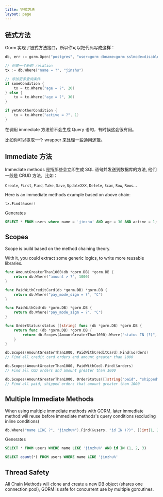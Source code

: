 ```yaml
---
title: 链式方法
layout: page
---
```


## 链式方法

Gorm 实现了链式方法接口，所以你可以把代码写成这样：

```go
db, err := gorm.Open("postgres", "user=gorm dbname=gorm sslmode=disable")

// 创建一个新的 relation
tx := db.Where("name = ?", "jinzhu")

// 添加更多查询条件
if someCondition {
    tx = tx.Where("age = ?", 20)
} else {
    tx = tx.Where("age = ?", 30)
}

if yetAnotherCondition {
    tx = tx.Where("active = ?", 1)
}
```

在调用 immediate 方法前不会生成 Query 语句，有时候这会很有用。

比如你可以提取一个 wrapper 来处理一些通用逻辑。

## Immediate 方法

Immediate methods 是指那些会立即生成 SQL 语句并发送到数据库的方法, 他们一般是 CRUD 方法，比如：

`Create`, `First`, `Find`, `Take`, `Save`, `UpdateXXX`, `Delete`, `Scan`, `Row`, `Rows`...

Here is an immediate methods example based on above chain:

```go
tx.Find(&user)
```

Generates

```sql
SELECT * FROM users where name = 'jinzhu' AND age = 30 AND active = 1;
```

## Scopes

Scope is build based on the method chaining theory.

With it, you could extract some generic logics, to write more reusable libraries.

```go
func AmountGreaterThan1000(db *gorm.DB) *gorm.DB {
    return db.Where("amount > ?", 1000)
}

func PaidWithCreditCard(db *gorm.DB) *gorm.DB {
    return db.Where("pay_mode_sign = ?", "C")
}

func PaidWithCod(db *gorm.DB) *gorm.DB {
    return db.Where("pay_mode_sign = ?", "C")
}

func OrderStatus(status []string) func (db *gorm.DB) *gorm.DB {
    return func (db *gorm.DB) *gorm.DB {
        return db.Scopes(AmountGreaterThan1000).Where("status IN (?)", status)
    }
}

db.Scopes(AmountGreaterThan1000, PaidWithCreditCard).Find(&orders)
// Find all credit card orders and amount greater than 1000

db.Scopes(AmountGreaterThan1000, PaidWithCod).Find(&orders)
// Find all COD orders and amount greater than 1000

db.Scopes(AmountGreaterThan1000, OrderStatus([]string{"paid", "shipped"})).Find(&orders)
// Find all paid, shipped orders that amount greater than 1000
```

## Multiple Immediate Methods

When using multiple immediate methods with GORM, later immediate method will reuse before immediate methods's query conditions (excluding inline conditions)

```go
db.Where("name LIKE ?", "jinzhu%").Find(&users, "id IN (?)", []int{1, 2, 3}).Count(&count)
```

Generates

```sql
SELECT * FROM users WHERE name LIKE 'jinzhu%' AND id IN (1, 2, 3)

SELECT count(*) FROM users WHERE name LIKE 'jinzhu%'
```

## Thread Safety

All Chain Methods will clone and create a new DB object (shares one connection pool), GORM is safe for concurrent use by multiple goroutines.